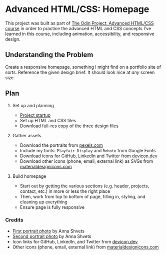 # Advanced HTML/CSS: Homepage

This project was built as part of <a href="https://www.theodinproject.com/lessons/node-path-advanced-html-and-css-homepage">The Odin Project: Advanced HTML/CSS course</a> in order to practice the advanced HTML and CSS concepts I've learned in this course, including animation, accessibility, and responsive design.

## Understanding the Problem

Create a responsive homepage, something I might find on a portfolio site of sorts. Reference the given design brief. It should look nice at _any_ screen size.

## Plan

1. Set up and planning
   - <a href="https://gist.github.com/matthewaubert/0d52f8d091566bf553491cc88e7e3ccb">Project startup</a>
   - Set up HTML and CSS files
   - Download full-res copy of the three design files

2. Gather assets
   - Download the portraits from <a href="https://www.pexels.com/">pexels.com</a>
   - Include my fonts: `Playfair Display` and `Roboto` from Google Fonts
   - Download icons for GitHub, LinkedIn and Twitter from <a href="https://devicon.dev/">devicon.dev</a>
   - Download other icons (phone, email, external link) as SVGs from <a href="https://materialdesignicons.com/">materialdesignicons.com</a>

3. Build homepage
   - Start out by getting the various sections (e.g. header, projects, contact, etc.) in more or less the right place
   - Then, work from top to bottom of page, filling in, styling, and cleaning up everything
   - Ensure page is fully responsive

### Credits

- <a href="https://www.pexels.com/photo/woman-in-black-blazer-3727474/">First portrait photo</a> by Anna Shvets
- <a href="https://www.pexels.com/photo/woman-in-black-blazer-sitting-on-black-office-chair-3727464/">Second portrait photo</a> by Anna Shvets
- Icon links for GitHub, LinkedIn, and Twitter from <a href="https://devicon.dev/">devicon.dev</a>
- Other icons (phone, email, external link) from <a href="https://materialdesignicons.com/">materialdesignicons.com</a>